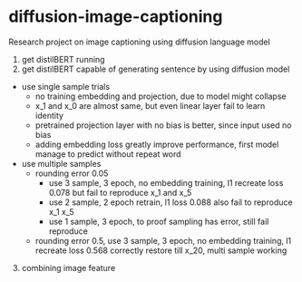 # diffusion-image-captioning

Research project on image captioning using diffusion language model

1. get distilBERT running
2. get distilBERT capable of generating sentence by using diffusion model
  - use single sample trials
    - no training embedding and projection, due to model might collapse
    - x_1 and x_0 are almost same, but even linear layer fail to learn identity
    - pretrained projection layer with no bias is better, since input used no bias
    - adding embedding loss greatly improve performance, first model manage to predict without repeat word
  - use multiple samples
    - rounding error 0.05
      - use 3 sample, 3 epoch, no embedding training, l1 recreate loss 0.078 but fail to reproduce x_1 and x_5
      - use 2 sample, 2 epoch retrain, l1 loss 0.088 also fail to reproduce x_1 x_5
      - use 1 sample, 3 epoch, to proof sampling has error, still fail reproduce
    - rounding error 0.5, use 3 sample, 3 epoch, no embedding training, l1 recreate loss 0.568 correctly restore till x_20, multi sample working
3. combining image feature